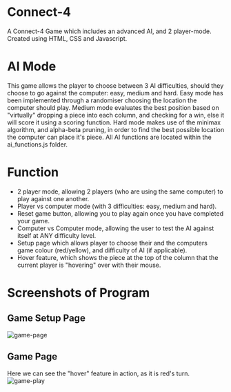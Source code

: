 # Connect-4
A Connect-4 Game which includes an advanced AI, and 2 player-mode. Created using HTML, CSS and Javascript.

# AI Mode
This game allows the player to choose between 3 AI difficulties, should they choose to go against the computer: easy, medium and hard. Easy mode has been implemented through a randomiser choosing the location the computer should play. Medium mode evaluates the best position based on "virtually" dropping a piece into each column, and checking for a win, else it will score it using a scoring function. Hard mode makes use of the minimax algorithm, and alpha-beta pruning, in order to find the best possible location the computer can place it's piece. All AI functions are located within the ai_functions.js folder.

# Function
- 2 player mode, allowing 2 players (who are using the same computer) to play against one another.
- Player vs computer mode (with 3 difficulties: easy, medium and hard).
- Reset game button, allowing you to play again once you have completed your game.
- Computer vs Computer mode, allowing the user to test the AI against itself at ANY difficulty level.
- Setup page which allows player to choose their and the computers game colour (red/yellow), and difficulty of AI (if applicable).
- Hover feature, which shows the piece at the top of the column that the current player is "hovering" over with their mouse.

# Screenshots of Program
## Game Setup Page
![game-page](https://github.com/JoeT12/Connect-4/assets/108418412/2656d93b-7e88-417d-a442-440c5085effd)
## Game Page
Here we can see the "hover" feature in action, as it is red's turn.
![game-play](https://github.com/JoeT12/Connect-4/assets/108418412/e32e18d6-0a7c-4254-9272-95550b958765)
